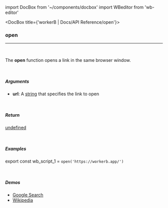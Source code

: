 import DocBox from '~/components/docbox'
import WBeditor from 'wb-editor'

<DocBox title={'workerB | Docs/API Reference/open'}>

### **open**
<hr/>
<br/>

The **open** function opens a link in the same browser window.

<br/>

##### Arguments

-  **url**: A [string](https://developer.mozilla.org/docs/Web/JavaScript/Reference/Global_Objects/String) that specifies the link to open

<br/>

##### Return

[undefined](https://developer.mozilla.org/en-US/docs/Web/JavaScript/Reference/Global_Objects/undefined)

<br/>

##### Examples

export const wb_script_1 = `open('https://workerb.app/')`

<WBeditor
    code = {wb_script_1}
    readOnly = {true}
    showShareIcon={false}
    showRunButton={false}
/>

<br/>

##### Demos
-   [Google Search](/demos/googlesearch)
-   [Wikipedia](/demos/wikipedia)

</DocBox>